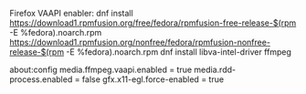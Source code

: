 Firefox VAAPI enabler:
dnf install https://download1.rpmfusion.org/free/fedora/rpmfusion-free-release-$(rpm -E %fedora).noarch.rpm https://download1.rpmfusion.org/nonfree/fedora/rpmfusion-nonfree-release-$(rpm -E %fedora).noarch.rpm
dnf install libva-intel-driver ffmpeg

about:config
media.ffmpeg.vaapi.enabled = true
media.rdd-process.enabled = false
gfx.x11-egl.force-enabled = true